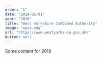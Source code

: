 ```yaml
---
order: "1"
date: "2019-01-01"
year: "2019"
title: "West Yorkshire Combined Authority"
image: "wyca.png"
url: "https://www.westyorks-ca.gov.uk/"
button: null
---
```


Some content for 2019

